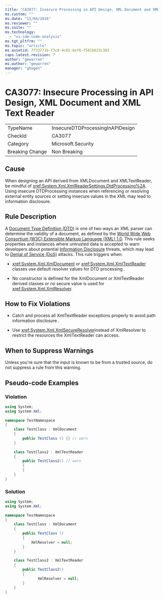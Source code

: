 ```yaml
---
title: "CA3077: Insecure Processing in API Design, XML Document and XML Text Reader | Microsoft Docs"
ms.custom: ""
ms.date: "11/04/2016"
ms.reviewer: ""
ms.suite: ""
ms.technology: 
  - "vs-ide-code-analysis"
ms.tgt_pltfrm: ""
ms.topic: "article"
ms.assetid: 7f33771b-f3c8-4c02-bef6-f581b623c303
caps.latest.revision: 7
author: "gewarren"
ms.author: "gewarren"
manager: "ghogen"
---
```

# CA3077: Insecure Processing in API Design, XML Document and XML Text Reader
|||  
|-|-|  
|TypeName|InsecureDTDProcessingInAPIDesign|  
|CheckId|CA3077|  
|Category|Microsoft.Security|  
|Breaking Change|Non Breaking|  
  
## Cause  
 When designing an API derived from XMLDocument and XMLTextReader, be mindful of <xref:System.Xml.XmlReaderSettings.DtdProcessing%2A>.  Using insecure DTDProcessing instances when referencing or resolving external entity sources or setting insecure values in the XML may lead to information disclosure.  
  
## Rule Description  
 A [Document Type Definition (DTD)](https://msdn.microsoft.com/en-us/library/aa468547.aspx) is one of two ways an XML parser can determine the validity of a document, as defined by the  [World Wide Web Consortium (W3C) Extensible Markup Language (XML) 1.0](http://www.w3.org/TR/2008/REC-xml-20081126/). This rule seeks properties and instances where untrusted data is accepted to warn developers about potential [Information Disclosure](/dotnet/framework/wcf/feature-details/information-disclosure) threats, which may lead to [Denial of Service (DoS)](/dotnet/framework/wcf/feature-details/denial-of-service) attacks. This rule triggers when:  
  
-   <xref:System.Xml.XmlDocument> or <xref:System.Xml.XmlTextReader> classes use default resolver values for DTD processing    .  
  
-   No constructor is defined for the XmlDocument or XmlTextReader derived classes or no secure value is used for <xref:System.Xml.XmlResolver>.  
  
## How to Fix Violations  
  
-   Catch and process all XmlTextReader exceptions properly to avoid path information disclosure    .  
  
-   Use <xref:System.Xml.XmlSecureResolver>instead of XmlResolver to restrict the resources the XmlTextReader can  access.  
  
## When to Suppress Warnings  
 Unless you're sure that the input is known to be from a trusted source, do not suppress a rule from this warning.  
  
## Pseudo-code Examples  
  
### Violation  
  
```csharp  
using System;   
using System.Xml;   
  
namespace TestNamespace   
{   
    class TestClass : XmlDocument    
    {   
        public TestClass () {} // warn   
    }   
  
    class TestClass2 : XmlTextReader    
    {       
        public TestClass2() // warn   
        {   
        }   
    }   
}  
```  
  
### Solution  
  
```csharp  
using System;   
using System.Xml;   
  
namespace TestNamespace   
{   
    class TestClass : XmlDocument    
    {   
        public TestClass ()    
        {   
            XmlResolver = null;   
        }   
    }   
  
    class TestClass2 : XmlTextReader    
    {       
        public TestClass2()    
        {   
               XmlResolver = null;   
        }   
    }   
}  
```